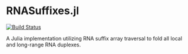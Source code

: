 # RNASuffixes.jl

[![Build Status](https://travis-ci.com/timbitz/RNASuffixes.jl.svg?token=R7mZheNGhsReQ7hn2gdf&branch=master)](https://travis-ci.com/timbitz/RNASuffixes.jl)

A Julia implementation utilizing RNA suffix array traversal to fold all local and long-range RNA duplexes.
